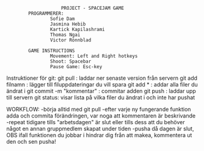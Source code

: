 
						PROJECT - SPACEJAM GAME 
			PROGRAMMERER:
					Sofie Dam 
					Jasmina Hebib
					Kartick Kapilashrami 
					Thomas Ngai
					Victor Rönnblad 
 
			GAME INSTRUCTIONS 
					Movement: Left and Right hotkeys
					Shoot: Spacebar 
					Pause Game: Esc-key 




Instruktioner för git: 
git pull : laddar ner senaste version från servern
git add filnamn : lägger till filuppdateringar du vill spara
git add * : addar alla filer du ändrat i
git commit -m "kommentar" : commitar adden
git push : laddar upp till servern
git status: visar lista på vilka filer du ändrat i och inte har pushat

WORKFLOW:
-börja alltid med git pull
-efter varje ny fungerande funktion adda och commita förändringen, var noga 
	att kommentaren är beskrivande
-repeat tidigare tills "arbetsdagen" är slut eller tills dess att du behöver
	något en annan gruppmedlem skapat under tiden
-pusha då dagen är slut, OBS ifall funktionen du jobbar i hindrar dig från att 
	makea, kommentera ut den och sen pusha!



